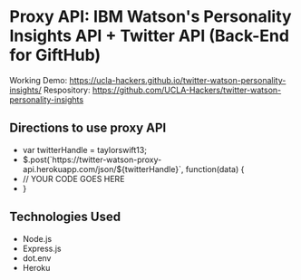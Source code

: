 # Proxy API: IBM Watson's Personality Insights API + Twitter API (Back-End for GiftHub)
Working Demo: https://ucla-hackers.github.io/twitter-watson-personality-insights/
Respository: https://github.com/UCLA-Hackers/twitter-watson-personality-insights

## Directions to use proxy API
- var twitterHandle = taylorswift13;
- $.post(`https://twitter-watson-proxy-api.herokuapp.com/json/${twitterHandle}`, function(data) {
- // YOUR CODE GOES HERE
- }

## Technologies Used
- Node.js
- Express.js
- dot.env
- Heroku
